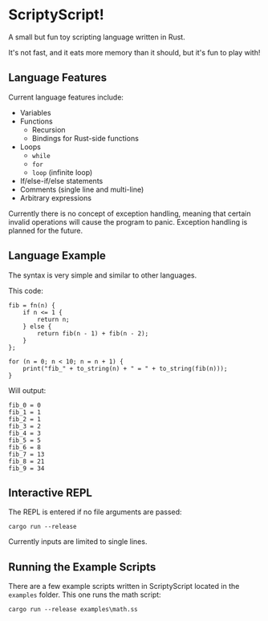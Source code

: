 # ScriptyScript!

A small but fun toy scripting language written in Rust.

It's not fast, and it eats more memory than it should, but it's fun to play with!

## Language Features

Current language features include:
- Variables
- Functions
    - Recursion
    - Bindings for Rust-side functions
- Loops
    - `while`
    - `for`
    - `loop` (infinite loop)
- If/else-if/else statements
- Comments (single line and multi-line)
- Arbitrary expressions

Currently there is no concept of exception handling, meaning that certain
invalid operations will cause the program to panic. Exception handling is planned
for the future.


## Language Example

The syntax is very simple and similar to other languages.

This code:
```
fib = fn(n) {
    if n <= 1 {
        return n;
    } else {
        return fib(n - 1) + fib(n - 2);
    }
};

for (n = 0; n < 10; n = n + 1) {
    print("fib_" + to_string(n) + " = " + to_string(fib(n)));
}
```

Will output:
```
fib_0 = 0
fib_1 = 1
fib_2 = 1
fib_3 = 2
fib_4 = 3
fib_5 = 5
fib_6 = 8
fib_7 = 13
fib_8 = 21
fib_9 = 34
```

## Interactive REPL

The REPL is entered if no file arguments are passed:

```
cargo run --release
```

Currently inputs are limited to single lines.

## Running the Example Scripts

There are a few example scripts written in ScriptyScript located in the `examples` folder. This one runs the math script:

```
cargo run --release examples\math.ss
```
